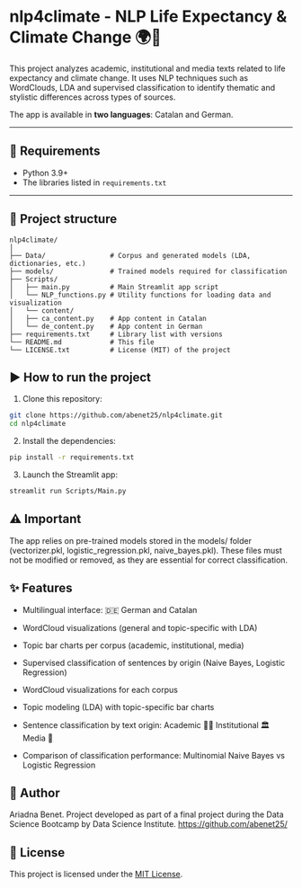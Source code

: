 # nlp4climate - NLP Life Expectancy & Climate Change 🌍🧠

This project analyzes academic, institutional and media texts related to life expectancy and climate change. It uses NLP techniques such as WordClouds, LDA and supervised classification to identify thematic and stylistic differences across types of sources.

The app is available in **two languages**: Catalan and German.

---


## 🔧 Requirements

- Python 3.9+
- The libraries listed in `requirements.txt`

---


## 📁 Project structure

```
nlp4climate/
│
├── Data/                # Corpus and generated models (LDA, dictionaries, etc.)
├── models/              # Trained models required for classification
├── Scripts/
│   ├── main.py          # Main Streamlit app script
│   └── NLP_functions.py # Utility functions for loading data and visualization
│   └── content/
│   ├── ca_content.py    # App content in Catalan
│   └── de_content.py    # App content in German
├── requirements.txt     # Library list with versions
└── README.md            # This file
└── LICENSE.txt          # License (MIT) of the project
```

## ▶️ How to run the project

1. Clone this repository:

```bash
git clone https://github.com/abenet25/nlp4climate.git
cd nlp4climate
```

2. Install the dependencies:

```bash
pip install -r requirements.txt
```

3. Launch the Streamlit app:

```bash
streamlit run Scripts/Main.py
```

## ⚠️ Important
The app relies on pre-trained models stored in the models/ folder (vectorizer.pkl, logistic_regression.pkl, naive_bayes.pkl). These files must not be modified or removed, as they are essential for correct classification.

## ✨ Features

- Multilingual interface: 🇩🇪 German and Catalan
- WordCloud visualizations (general and topic-specific with LDA)
- Topic bar charts per corpus (academic, institutional, media)
- Supervised classification of sentences by origin (Naive Bayes, Logistic Regression)

- WordCloud visualizations for each corpus
- Topic modeling (LDA) with topic-specific bar charts
- Sentence classification by text origin:
        Academic 🧑‍🎓
        Institutional 🏛️
        Media 📰
- Comparison of classification performance: Multinomial Naive Bayes vs Logistic Regression

## 👤 Author

Ariadna Benet. Project developed as part of a final project during the Data Science Bootcamp by Data Science Institute.
https://github.com/abenet25/

## 📄 License

This project is licensed under the [MIT License](LICENSE).
